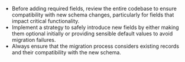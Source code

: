 - Before adding required fields, review the entire codebase to ensure compatibility with new schema changes, particularly for fields that impact critical functionality.
- Implement a strategy to safely introduce new fields by either making them optional initially or providing sensible default values to avoid migration failures.
- Always ensure that the migration process considers existing records and their compatibility with the new schema.
